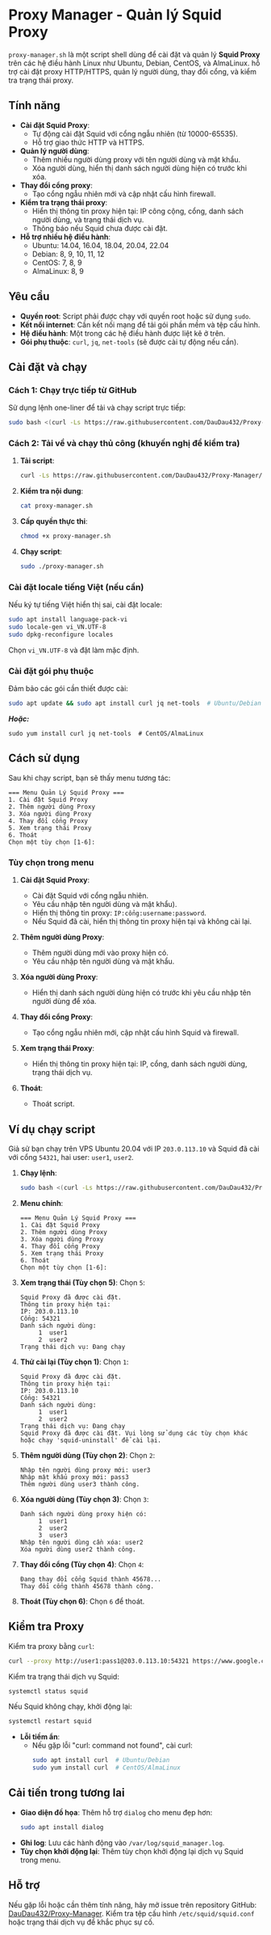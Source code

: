 # Proxy Manager - Quản lý Squid Proxy

`proxy-manager.sh` là một script shell dùng để cài đặt và quản lý **Squid Proxy** trên các hệ điều hành Linux như Ubuntu, Debian, CentOS, và AlmaLinux. hỗ trợ cài đặt proxy HTTP/HTTPS, quản lý người dùng, thay đổi cổng, và kiểm tra trạng thái proxy.

## Tính năng

- **Cài đặt Squid Proxy**:
  - Tự động cài đặt Squid với cổng ngẫu nhiên (từ 10000-65535).
  - Hỗ trợ giao thức HTTP và HTTPS.
- **Quản lý người dùng**:
  - Thêm nhiều người dùng proxy với tên người dùng và mật khẩu.
  - Xóa người dùng, hiển thị danh sách người dùng hiện có trước khi xóa.
- **Thay đổi cổng proxy**:
  - Tạo cổng ngẫu nhiên mới và cập nhật cấu hình firewall.
- **Kiểm tra trạng thái proxy**:
  - Hiển thị thông tin proxy hiện tại: IP công cộng, cổng, danh sách người dùng, và trạng thái dịch vụ.
  - Thông báo nếu Squid chưa được cài đặt.
- **Hỗ trợ nhiều hệ điều hành**:
  - Ubuntu: 14.04, 16.04, 18.04, 20.04, 22.04
  - Debian: 8, 9, 10, 11, 12
  - CentOS: 7, 8, 9
  - AlmaLinux: 8, 9

## Yêu cầu

- **Quyền root**: Script phải được chạy với quyền root hoặc sử dụng `sudo`.
- **Kết nối internet**: Cần kết nối mạng để tải gói phần mềm và tệp cấu hình.
- **Hệ điều hành**: Một trong các hệ điều hành được liệt kê ở trên.
- **Gói phụ thuộc**: `curl`, `jq`, `net-tools` (sẽ được cài tự động nếu cần).

## Cài đặt và chạy

### Cách 1: Chạy trực tiếp từ GitHub
Sử dụng lệnh one-liner để tải và chạy script trực tiếp:

```bash
sudo bash <(curl -Ls https://raw.githubusercontent.com/DauDau432/Proxy-Manager/refs/heads/main/proxy-manager.sh)
```

### Cách 2: Tải về và chạy thủ công (khuyến nghị để kiểm tra)
1. **Tải script**:
   ```bash
   curl -Ls https://raw.githubusercontent.com/DauDau432/Proxy-Manager/refs/heads/main/proxy-manager.sh -o proxy-manager.sh
   ```

2. **Kiểm tra nội dung**:
   ```bash
   cat proxy-manager.sh
   ```

3. **Cấp quyền thực thi**:
   ```bash
   chmod +x proxy-manager.sh
   ```

4. **Chạy script**:
   ```bash
   sudo ./proxy-manager.sh
   ```

### Cài đặt locale tiếng Việt (nếu cần)
Nếu ký tự tiếng Việt hiển thị sai, cài đặt locale:
```bash
sudo apt install language-pack-vi
sudo locale-gen vi_VN.UTF-8
sudo dpkg-reconfigure locales
```
Chọn `vi_VN.UTF-8` và đặt làm mặc định.

### Cài đặt gói phụ thuộc
Đảm bảo các gói cần thiết được cài:
```bash
sudo apt update && sudo apt install curl jq net-tools  # Ubuntu/Debian
```
***Hoặc:***
```
sudo yum install curl jq net-tools  # CentOS/AlmaLinux
```

## Cách sử dụng

Sau khi chạy script, bạn sẽ thấy menu tương tác:
```
=== Menu Quản Lý Squid Proxy ===
1. Cài đặt Squid Proxy
2. Thêm người dùng Proxy
3. Xóa người dùng Proxy
4. Thay đổi cổng Proxy
5. Xem trạng thái Proxy
6. Thoát
Chọn một tùy chọn [1-6]:
```

### Tùy chọn trong menu
1. **Cài đặt Squid Proxy**:
   - Cài đặt Squid với cổng ngẫu nhiên.
   - Yêu cầu nhập tên người dùng và mật khẩu).
   - Hiển thị thông tin proxy: `IP:cổng:username:password`.
   - Nếu Squid đã cài, hiển thị thông tin proxy hiện tại và không cài lại.

2. **Thêm người dùng Proxy**:
   - Thêm người dùng mới vào proxy hiện có.
   - Yêu cầu nhập tên người dùng và mật khẩu.

3. **Xóa người dùng Proxy**:
   - Hiển thị danh sách người dùng hiện có trước khi yêu cầu nhập tên người dùng để xóa.

4. **Thay đổi cổng Proxy**:
   - Tạo cổng ngẫu nhiên mới, cập nhật cấu hình Squid và firewall.

5. **Xem trạng thái Proxy**:
   - Hiển thị thông tin proxy hiện tại: IP, cổng, danh sách người dùng, trạng thái dịch vụ.

6. **Thoát**:
   - Thoát script.

## Ví dụ chạy script

Giả sử bạn chạy trên VPS Ubuntu 20.04 với IP `203.0.113.10` và Squid đã cài với cổng `54321`, hai user: `user1`, `user2`.

1. **Chạy lệnh**:
   ```bash
   sudo bash <(curl -Ls https://raw.githubusercontent.com/DauDau432/Proxy-Manager/refs/heads/main/proxy-manager.sh)
   ```

2. **Menu chính**:
   ```
   === Menu Quản Lý Squid Proxy ===
   1. Cài đặt Squid Proxy
   2. Thêm người dùng Proxy
   3. Xóa người dùng Proxy
   4. Thay đổi cổng Proxy
   5. Xem trạng thái Proxy
   6. Thoát
   Chọn một tùy chọn [1-6]:
   ```

3. **Xem trạng thái (Tùy chọn 5)**:
   Chọn `5`:
   ```
   Squid Proxy đã được cài đặt.
   Thông tin proxy hiện tại:
   IP: 203.0.113.10
   Cổng: 54321
   Danh sách người dùng:
        1  user1
        2  user2
   Trạng thái dịch vụ: Đang chạy
   ```

4. **Thử cài lại (Tùy chọn 1)**:
   Chọn `1`:
   ```
   Squid Proxy đã được cài đặt.
   Thông tin proxy hiện tại:
   IP: 203.0.113.10
   Cổng: 54321
   Danh sách người dùng:
        1  user1
        2  user2
   Trạng thái dịch vụ: Đang chạy
   Squid Proxy đã được cài đặt. Vui lòng sử dụng các tùy chọn khác hoặc chạy 'squid-uninstall' để cài lại.
   ```

5. **Thêm người dùng (Tùy chọn 2)**:
   Chọn `2`:
   ```
   Nhập tên người dùng proxy mới: user3
   Nhập mật khẩu proxy mới: pass3
   Thêm người dùng user3 thành công.
   ```

6. **Xóa người dùng (Tùy chọn 3)**:
   Chọn `3`:
   ```
   Danh sách người dùng proxy hiện có:
        1  user1
        2  user2
        3  user3
   Nhập tên người dùng cần xóa: user2
   Xóa người dùng user2 thành công.
   ```

7. **Thay đổi cổng (Tùy chọn 4)**:
   Chọn `4`:
   ```
   Đang thay đổi cổng Squid thành 45678...
   Thay đổi cổng thành 45678 thành công.
   ```

8. **Thoát (Tùy chọn 6)**:
   Chọn `6` để thoát.

## Kiểm tra Proxy

Kiểm tra proxy bằng `curl`:
```bash
curl --proxy http://user1:pass1@203.0.113.10:54321 https://www.google.com
```

Kiểm tra trạng thái dịch vụ Squid:
```bash
systemctl status squid
```
Nếu Squid không chạy, khởi động lại:
```bash
systemctl restart squid
```

- **Lỗi tiềm ẩn**:
  - Nếu gặp lỗi "curl: command not found", cài curl:
    ```bash
    sudo apt install curl  # Ubuntu/Debian
    sudo yum install curl  # CentOS/AlmaLinux
    ```


## Cải tiến trong tương lai

- **Giao diện đồ họa**: Thêm hỗ trợ `dialog` cho menu đẹp hơn:
  ```bash
  sudo apt install dialog
  ```
- **Ghi log**: Lưu các hành động vào `/var/log/squid_manager.log`.
- **Tùy chọn khởi động lại**: Thêm tùy chọn khởi động lại dịch vụ Squid trong menu.

## Hỗ trợ

Nếu gặp lỗi hoặc cần thêm tính năng, hãy mở issue trên repository GitHub: [DauDau432/Proxy-Manager](https://github.com/DauDau432/Proxy-Manager). Kiểm tra tệp cấu hình `/etc/squid/squid.conf` hoặc trạng thái dịch vụ để khắc phục sự cố.
